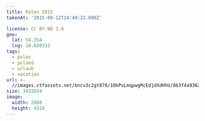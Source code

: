 ```yaml
---
title: Polen 2015
takenAt: '2015-09-12T14:49:22.000Z'

license: CC BY-ND 3.0
geo:
  lat: 54.354
  lng: 18.650333
tags:
  - polen
  - poland
  - urlaub
  - vacation
url: >-
  //images.ctfassets.net/bncv3c2gt878/1OkPvLmqpwgMcEdjdXdHhU/863f4a9362442a33f1deca4d15942522/polen-2015_25324995974_o
size: 3432654
image:
  width: 2868
  height: 4310
---
```

